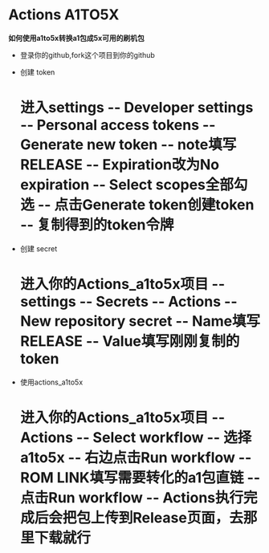 # Actions A1TO5X
 
**如何使用a1to5x转换a1包成5x可用的刷机包**

* 登录你的github,fork这个项目到你的github

* 创建 token
  # 进入settings -- Developer settings -- Personal access tokens -- Generate new token -- note填写RELEASE -- Expiration改为No expiration -- Select scopes全部勾选 -- 点击Generate token创建token -- 复制得到的token令牌

* 创建 secret
  # 进入你的Actions_a1to5x项目 -- settings -- Secrets --  Actions -- New repository secret -- Name填写RELEASE -- Value填写刚刚复制的token

* 使用actions_a1to5x
  # 进入你的Actions_a1to5x项目 -- Actions -- Select workflow -- 选择a1to5x -- 右边点击Run workflow -- ROM LINK填写需要转化的a1包直链 -- 点击Run workflow -- Actions执行完成后会把包上传到Release页面，去那里下载就行
